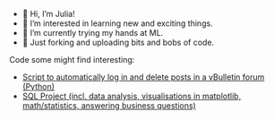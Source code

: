 - 👋 Hi, I’m Julia!
- 👀 I’m interested in learning new and exciting things.
- 🌱 I’m currently trying my hands at ML.
- 💞️ Just forking and uploading bits and bobs of code. 

Code some might find interesting:

- [Script to automatically log in and delete posts in a vBulletin forum (Python)](https://github.com/liluuen/bym_script)
- [SQL Project (incl. data analysis, visualisations in matplotlib, math/statistics, answering business questions)](https://github.com/liluuen/SQL)

<!---
liluuen/liluuen is a ✨ special ✨ repository because its `README.md` (this file) appears on your GitHub profile.
You can click the Preview link to take a look at your changes.
--->

